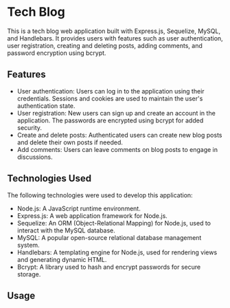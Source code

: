 # Tech Blog

This is a tech blog web application built with Express.js, Sequelize, MySQL, and Handlebars. It provides users with features such as user authentication, user registration, creating and deleting posts, adding comments, and password encryption using bcrypt.

## Features

- User authentication: Users can log in to the application using their credentials. Sessions and cookies are used to maintain the user's authentication state.
- User registration: New users can sign up and create an account in the application. The passwords are encrypted using bcrypt for added security.
- Create and delete posts: Authenticated users can create new blog posts and delete their own posts if needed.
- Add comments: Users can leave comments on blog posts to engage in discussions.

## Technologies Used

The following technologies were used to develop this application:

- Node.js: A JavaScript runtime environment.
- Express.js: A web application framework for Node.js.
- Sequelize: An ORM (Object-Relational Mapping) for Node.js, used to interact with the MySQL database.
- MySQL: A popular open-source relational database management system.
- Handlebars: A templating engine for Node.js, used for rendering views and generating dynamic HTML.
- Bcrypt: A library used to hash and encrypt passwords for secure storage.

## Usage

